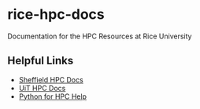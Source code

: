 # rice-hpc-docs
Documentation for the HPC Resources at Rice University

## Helpful Links

* [Sheffield HPC Docs](http://docs.hpc.shef.ac.uk/en/latest/hpc/index.html)
* [UiT HPC Docs](https://hpc-uit.readthedocs.io/en/latest/)
* [Python for HPC Help](https://betterscientificsoftware.github.io/python-for-hpc/tutorials/python.doc-sphinx.html)
